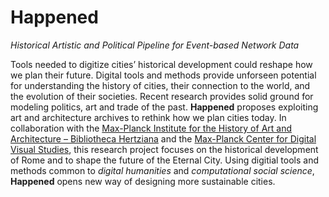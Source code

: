 # Happened
*Historical Artistic and Political Pipeline for Event-based Network Data*

Tools needed to digitize cities’ historical development could reshape how we plan their future. Digital tools and methods provide unforseen potential for understanding the history of cities, their connection to the world, and the evolution of their societies. Recent research provides solid ground for modeling politics, art and trade of the past. **Happened** proposes exploiting art and architecture archives to rethink how we plan cities today. In collaboration with the [Max-Planck Institute for the History of Art and Architecture – Bibliotheca Hertziana](https://www.biblhertz.it/en/home) and the [Max-Planck Center for Digital Visual Studies](http://dvs.uzh.ch), this research project focuses on the historical development of Rome and to shape the future of the Eternal City. Using digitial tools and methods common to *digital humanities* and *computational social science*, **Happened** opens new way of designing more sustainable cities. 
